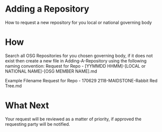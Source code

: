 # Adding a Repository
How to request a new repository for you local or national governing body

# How
Search all OSG Repositories for you chosen governing body, if it does not exist then create a new file in Adding-A-Repository using the following naming convention: Request for Repo - [YYMMDD HHMM]-[LOCAL or NATIONAL NAME]-[OSG MEMBER NAME].md

Example Filename
Request for Repo - 170629 2118-MAIDSTONE-Rabbit Red Tree.md

# What Next
Your request will be reviewed as a matter of priority, if approved the requesting party will be notified.
